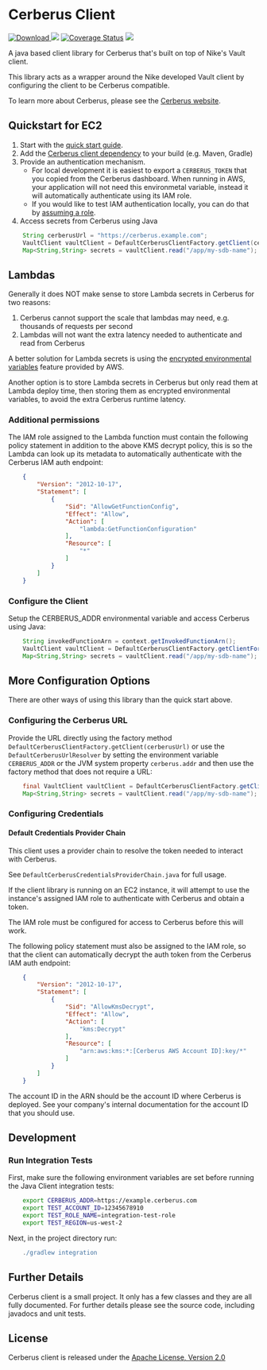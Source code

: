 # Cerberus Client

[ ![Download](https://api.bintray.com/packages/nike/maven/cerberus-client/images/download.svg) ](https://bintray.com/nike/maven/cerberus-client/_latestVersion)
[![][travis img]][travis]
[![Coverage Status](https://coveralls.io/repos/github/Nike-Inc/cerberus-java-client/badge.svg?branch=master)](https://coveralls.io/github/Nike-Inc/cerberus-java-client)
[![][license img]][license]

A java based client library for Cerberus that's built on top of Nike's Vault client.

This library acts as a wrapper around the Nike developed Vault client by configuring the client to be Cerberus compatible.

To learn more about Cerberus, please see the [Cerberus website](http://engineering.nike.com/cerberus/).

## Quickstart for EC2

1. Start with the [quick start guide](http://engineering.nike.com/cerberus/docs/user-guide/quick-start).
2. Add the [Cerberus client dependency](https://bintray.com/nike/maven/cerberus-client) to your build (e.g. Maven, Gradle)
3. Provide an authentication mechanism.
   - For local development it is easiest to export a `CERBERUS_TOKEN` that you copied from the Cerberus dashboard.
     When running in AWS, your application will not need this environmetal variable, instead it will automatically 
     authenticate using its IAM role.
   - If you would like to test IAM authentication locally, you can do that by [assuming a role](http://docs.aws.amazon.com/cli/latest/userguide/cli-roles.html).
4. Access secrets from Cerberus using Java
``` java
    String cerberusUrl = "https://cerberus.example.com";
    VaultClient vaultClient = DefaultCerberusClientFactory.getClient(cerberusUrl);
    Map<String,String> secrets = vaultClient.read("/app/my-sdb-name");
```

## Lambdas

Generally it does NOT make sense to store Lambda secrets in Cerberus for two reasons:

1. Cerberus cannot support the scale that lambdas may need, e.g. thousands of requests per second
1. Lambdas will not want the extra latency needed to authenticate and read from Cerberus

A better solution for Lambda secrets is using the [encrypted environmental variables](http://docs.aws.amazon.com/lambda/latest/dg/env_variables.html)
feature provided by AWS.

Another option is to store Lambda secrets in Cerberus but only read them at Lambda deploy time, then storing them as encrypted
environmental variables, to avoid the extra Cerberus runtime latency.

### Additional permissions

The IAM role assigned to the Lambda function must contain the following policy statement in addition to the above KMS decrypt policy, this is so the Lambda can look up its metadata to automatically authenticate with the Cerberus IAM auth endpoint:

``` json
    {
        "Version": "2012-10-17",
        "Statement": [
            {
                "Sid": "AllowGetFunctionConfig",
                "Effect": "Allow",
                "Action": [
                    "lambda:GetFunctionConfiguration"
                ],
                "Resource": [
                    "*"
                ]
            }
        ]
    }
```

### Configure the Client

Setup the CERBERUS_ADDR environmental variable and access Cerberus using Java:

``` java
    String invokedFunctionArn = context.getInvokedFunctionArn();
    VaultClient vaultClient = DefaultCerberusClientFactory.getClientForLambda(invokedFunctionArn);
    Map<String,String> secrets = vaultClient.read("/app/my-sdb-name");
```

## More Configuration Options

There are other ways of using this library than the quick start above.

### Configuring the Cerberus URL

Provide the URL directly using the factory method `DefaultCerberusClientFactory.getClient(cerberusUrl)` or use the
`DefaultCerberusUrlResolver` by setting the environment variable `CERBERUS_ADDR` or the JVM system property `cerberus.addr`
and then use the factory method that does not require a URL:

``` java
    final VaultClient vaultClient = DefaultCerberusClientFactory.getClient();
    Map<String,String> secrets = vaultClient.read("/app/my-sdb-name");
```

### Configuring Credentials

#### Default Credentials Provider Chain

This client uses a provider chain to resolve the token needed to interact with Cerberus.

See `DefaultCerberusCredentialsProviderChain.java` for full usage.

If the client library is running on an EC2 instance, it will attempt to use the instance's assigned IAM role to authenticate 
with Cerberus and obtain a token.

The IAM role must be configured for access to Cerberus before this will work.

The following policy statement must also be assigned to the IAM role, so that the client can automatically decrypt the auth token from the Cerberus IAM auth endpoint:

``` json
    {
        "Version": "2012-10-17",
        "Statement": [
            {
                "Sid": "AllowKmsDecrypt",
                "Effect": "Allow",
                "Action": [
                    "kms:Decrypt"
                ],
                "Resource": [
                    "arn:aws:kms:*:[Cerberus AWS Account ID]:key/*"
                ]
            }
        ]
    }
```

The account ID in the ARN should be the account ID where Cerberus is deployed.  See your company's internal
documentation for the account ID that you should use.

## Development

### Run Integration Tests

First, make sure the following environment variables are set before running the Java Client integration tests:

``` bash
    export CERBERUS_ADDR=https://example.cerberus.com
    export TEST_ACCOUNT_ID=12345678910
    export TEST_ROLE_NAME=integration-test-role
    export TEST_REGION=us-west-2
```

Next, in the project directory run:
```gradle
    ./gradlew integration
```

## Further Details

Cerberus client is a small project. It only has a few classes and they are all fully documented. For further details please see the source code, including javadocs and unit tests.

<a name="license"></a>
## License

Cerberus client is released under the [Apache License, Version 2.0](http://www.apache.org/licenses/LICENSE-2.0)

[travis]:https://travis-ci.org/Nike-Inc/cerberus-java-client
[travis img]:https://api.travis-ci.org/Nike-Inc/cerberus-java-client.svg?branch=master

[license]:LICENSE.txt
[license img]:https://img.shields.io/badge/License-Apache%202-blue.svg

[toc]:#table_of_contents
